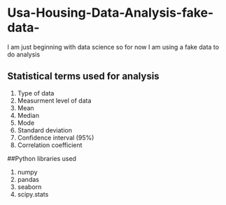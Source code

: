 # Usa-Housing-Data-Analysis-fake-data-
I am just beginning with data science so for now I am using a fake data to do analysis
## Statistical terms used for analysis
1) Type of data
2) Measurment level of data
3) Mean
4) Median
5) Mode
6) Standard deviation
7) Confidence interval (95%)
8) Correlation coefficient

##Python libraries used
1) numpy
2) pandas
3) seaborn
5) scipy.stats


